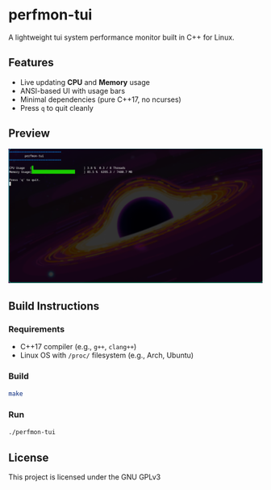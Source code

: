 # perfmon-tui

A lightweight tui system performance monitor built in C++ for Linux.

## Features

- Live updating **CPU** and **Memory** usage
- ANSI-based UI with usage bars
- Minimal dependencies (pure C++17, no ncurses)
- Press `q` to quit cleanly

## Preview

![perfmon-tui screenshot](screenshot.png)

## Build Instructions

### Requirements

- C++17 compiler (e.g., `g++`, `clang++`)
- Linux OS with `/proc/` filesystem (e.g., Arch, Ubuntu)

### Build

```bash
make
```

### Run 

```bash
./perfmon-tui
```

## License
  This project is licensed under the GNU GPLv3
